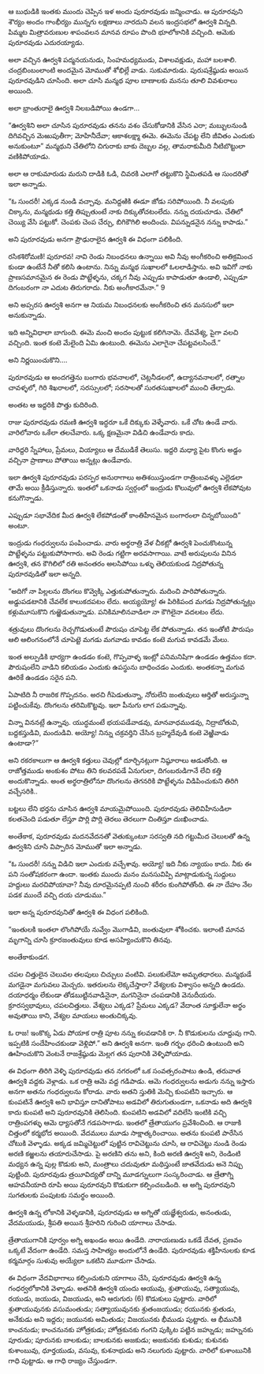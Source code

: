 ﻿ఆ బుధుడికి ఇంతకు ముందు చెప్పిన ఇళ అందు పురూరవుడు జన్మించాడు. ఆ పురూరవుని శౌర్యం అందం గాంభీర్యం మున్నగు లక్షణాలు నారదుని వలన ఇంద్రసభలో ఊర్వశి విన్నది. పిమ్మట మిత్రావరుణుల శాపంవలన మానవ రూపం పొంది భూలోకానికి వచ్చింది. ఆమెకు పురూరవుడు ఎదురయ్యాడు. 

అలా వచ్చిన ఊర్వశి పద్మనయనుడు, సింహమధ్యముడు, విశాలవక్షుడు, మహా బలశాలి. చంద్రబింబంలాంటి అందమైన మోముతో శోభిల్లే వాడు. సుకుమారుడు. పురుషశ్రేష్ఠుడు అయిన పురూరవుడిని చూసింది. అలా చూసి మన్మథ పూల బాణాలకు మనసు తూలి వివశురాలు అయింది. 

అలా భ్రాంతురాలై ఊర్వశి నిలబడిపోయి ఉండగా... 

“ఊర్వశిని అలా చూసిన పురూరవుడు తనను వశం చేసుకోడానికి వేసిన ఎరా; మబ్బులనుండి దిగివచ్చిన మెఱుపుతీగా; మోహినీదేవా; ఆకాశలక్ష్మా ఈమె. ఈమెను చేపట్ట లేని జీవితం ఎందుకు అనుకుంటూ” మన్మథుని చేతిలోని చిగురాకు బాకు దెబ్బల వల్ల, తామరాకుమీది నీటిబొట్టులా వణికిపోయాడు. 

అలా ఆ రాకుమారుడు మరుని దాడికి ఓడి, చివరకి ఎలాగో తట్టుకొని స్థిమితపడి ఆ సుందరితో ఇలా అన్నాడు. 

“ఓ సుందరీ! ఎక్కడ నుండి వచ్చావు. మనిద్దఱికి ఈడూ జోడు సరిపోయింది. నీ వలపుకు చిక్కాను, మన్మథుడు కత్తి తిప్పుతుంటే నాకు దిక్కుతోచటంలేదు. నన్ను దయచూడు. చేతిలో చెయ్యి వేసి పట్టుకో. చెంపకు చెంప చేర్చు, బిగికౌగిలి అందించు. విపన్నుడనైన నన్ను కాపాడు.” 

అని పురూరవుడు అనగా ప్రౌఢురాలైన ఊర్వశి ఈ విధంగా పలికింది. 

రసికశిరోమణి! పురూరవ! నావి రెండు నిబంధనలు ఉన్నాయి అవి నీవు అంగీకరించి అతిక్రమించ కుండా ఉంటేనే నీతో కలిసి ఉంటాను. నిన్ను మన్మథ సుఖాలలో ఓలలాడిస్తాను. అవి ఇవిగో నాకు ప్రాణసమానమైన ఈ రెండు పొట్టేళ్ళను, చక్కగ నీవు ఎప్పుడు కాపాడుతూ ఉండాలి, ఎప్పుడూ దిగంబరంగా నా ఎదుట తిరుగరాదు. నీకు అంగీకారమేనా.” 9 

అని అప్సరస ఊర్వశి అనగా ఆ నియమ నిబంధనలకు అంగీకరించి తన మనసులో ఇలా అనుకున్నాడు. 

ఇది అన్నివిధాలా బాగుంది. ఈమె మంచి అందం పుట్టుక కలిగినామె. దేవవేశ్య, పైగా వలచి వచ్చింది. ఇంత కంటె మేలైంది ఏమి ఉంటుంది. ఈమెను ఎలాగైనా చేపట్టవలసిందే.” 

అని నిర్ణయించుకొని…. 

పురూరవుడు ఆ అందగత్తెను బంగారు భవనాలలో, చెట్లనీడలలో, ఉద్యానవనాలలో, రత్నాల చావళ్ళలో, గిరి శిఖరాలలో, సరస్సులలో; సరసాలతో సురతసుఖాలలో ముంచి తేల్చాడు. 

అంతట ఆ ఇద్దరికి పొత్తు కుదిరింది. 

రాజు పురూరవుడు రమణి ఊర్వశి ఇద్ధరూ ఒకే దిక్కుకు వెళ్ళేవారు. ఒకే చోట ఉండే వారు. వారిలోవారు ఒకేలా తలచేవారు. ఒక్క క్షణమైనా విడిచి ఉండేవారు కాదు. 

వారిద్దరి స్నేహాలు, ప్రేమలు, వియ్యాలు ఆ దేముడికే తెలుసు. ఇద్దరి మధ్యా పైట కొంగు అడ్డం వచ్చినా ప్రాణాలు పోతాయి అన్నట్లు ఉండేవారు. 

ఇలా ఊర్వశి పురూరవుడు పరస్పర అనురాగాలు అతిశయిస్తుండగా రాత్రింబవళ్ళు ఎల్లెడలా తామే అయి క్రీడిస్తున్నారు. ఇంతలో ఒకనాడు స్వర్గంలో ఇంద్రుడు కొలువులో ఊర్వశి లేకపోవుట కనుగొన్నాడు. 

ఎప్పుడూ సభావేదిక మీద ఊర్వశి లేకపోడంతో కాంతిహీనమైన బంగారంలా చిన్నబోయింది” అంటూ. 

ఇంద్రుడు గంధర్వులను పంపించాడు. వారు అర్థరాత్రి వేళ చీకట్లో ఊర్వశి పెంచుకొంటున్న పొట్టేళ్ళను పట్టుకుపోసాగారు. అవి రెండు గట్టిగా అరవసాగాయి. వాటి అరుపులను వినిన ఊర్వశి, తన కౌగిలిలో రతి అనంతరం అలసిపోయి ఒళ్ళు తెలియకుండ నిద్రపోతున్న పురూరవుడితో ఇలా అన్నది. 

“అదిగో నా పిల్లలను దొంగలు కొవ్వెక్కి ఎత్తుకుపోతున్నారు. మదించి పారిపోతున్నారు. అడ్డుపడటానికి చేవలేక కాలుకదపటం లేదు. అయ్యయ్యో! ఈ పిరికిపంద మగడు నిద్రపోతున్నట్లు కళ్లుమూసుకొని గుఱ్ఱెడుతున్నాడు. పనికిమాలినవాడిలా నా కౌగిలైనా వదలటం లేదు. 

శత్రువులు దొంగలను రెచ్చగొడుతుంటే పౌరుషం చూపెట్ట లేక పోతున్నాడు. తన ఇంతోటి పౌరుషం ఆలి ఆలింగనంలోనే చూపెట్టె మగడు మగవాడు కావడం కంటె మగువ కావడమే మేలు. 

ఇంత అల్పుడికి భార్యగా ఉండడం కంటె, గొప్పవాళ్ళ ఇంట్లో పనిమనిషిగా ఉండడం ఉత్తమం కదా. పౌరుషంలేని వాడిని కలియడం ఎందుకు ఉపస్థును బాధించడం ఎందుకు. అంతకన్నా మగువ ఊరికే ఉండడం సరైన పని. 

ఏపాటిది నీ రాజరిక గొప్పదనం. అరచి గీపెడుతున్నా, నోరులేని జంతువులు ఆర్తితో అరుస్తున్నా పట్టించుకేవు. దొంగలను తరిమికొట్టవు. ఇలా పీనుగు లాగ పడున్నావు. 

విన్నా విననట్లే ఉన్నావు. యుద్ధమంటే భయపడేవాడవు, మానవాధముడవు, నిద్రాబోతువి, బద్దకస్తుడివి, మందుడివి. అయ్యో! నిన్ను చక్రవర్తిని చేసిన బ్రహ్మదేవుడి కంటె వెఱ్ఱివాడు ఉంటాడా?” 

అని రకరకాలుగా ఆ ఊర్వశి కత్తులు చెవుల్లో దూర్చినట్లుగా నిష్ఠూరాలు ఆడుతోంది. ఆ రాజోత్తముడు అంకుశం పోటు తిని కలవరపడే ఏనుగులా, దిగంబరుడిగానే లేచి కత్తి అందుకొన్నాడు. అంత అర్థరాత్రిలోనూ దొంగలను తెగనరికి పొట్టేళ్ళను విడిపించుకుని తిరిగి వచ్చేసరికి.. 

బట్టలు లేని భర్తను చూసిన ఊర్వశి మాయమైపోయింది. పురూరవుడు తెలివిహీనుడిలా కలతచెంది పడుతూ లేస్తూ పొర్లి పొర్లి తెరలు తెరలుగా చింతిస్తూ దుఃఖించాడు. 

అంతేకాక, పురూరవుడు మదనవేదనతో వెతుక్కుంటూ సరస్వతి నది గట్టుమీద చెలులతో ఉన్న ఊర్వశిని చూసి విప్పారిన మోముతో ఇలా అన్నాడు. 

“ఓ సుందరీ! నన్ను విడిచి ఇలా ఎందుకు వచ్చేశావు. అయ్యో! ఇది నీకు న్యాయం కాదు. నీకు ఈ పని సంతోషకరంగా ఉందా. ఇంతకు ముందు మనం మనసువిప్పి మాట్లాడుకున్న సుద్దులు హద్దులు మరచిపోయావా? నీవు దూరమైనప్పటి నుంచి శరీరం కుంగిపోతోంది. ఈ నా దేహం నేల పడక ముందే వచ్చి దయ చూడుము.” 

ఇలా అన్న పురూరవునితో ఊర్వశి ఈ విధంగ పలికింది. 

“ఇంతులకి ఇంతలా లొంగిపోయే నువ్వేం మొగాడివి, జంతువులా శోకించకు. ఇలాంటి మానవ మృగాన్ని చూసి క్రూరజంతువులు కూడ అసహ్యించుకొని తినవు. 

అంతేకాకుండగ. 

చపల చిత్తులైన చెలువల తలపులు చిచ్చులు వంటివి. పలుకులేమో అమృతధారలు. మన్మథుడే మగడైనా మగువలు మెచ్చరు. ఇతరులను లెక్కచేస్తారా? వేశ్యలకు విశ్వాసం అన్నది ఉండదు. దయాధర్మం లేకుండా తోడబుట్టినవాడినైనా, మగనినైనా చంపడానికి వెనుదీయరు. క్రూరస్వభావులు, చపలచిత్తులు. వేశ్యలు ఎక్కడ? ప్రేమలు ఎక్కడ? వేదాంత సూక్తులేనా అర్థం అవుతాయి కాని, వేశ్యల మాయలు అంతుచిక్కవు. 

ఓ రాజ! ఇంకొక్క ఏడు పోయాక రాత్రి పూట నన్ను కలవడానికి రా. నీ కొడుకులను చూద్దువు గాని. ఇప్పటికి సందేహించకుండా వెళ్లిపో.” అని ఊర్వశి అనగా. ఇంతి గర్భం ధరించి ఉంటుంది అని ఊహించుకొని వెంటనే రాజశ్రేష్ఠుడు మెల్లగ తన పురానికి వెళ్ళిపోయాడు. 

ఈ విధంగా తిరిగి వెళ్ళి పురూరవుడు తన నగరంలో ఒక సంవత్సరంపాటు ఉండి, తరువాత ఊర్వశి వద్దకు వెళ్లాడు. ఒక రాత్రి ఆమె వద్ద గడిపాడు. ఆమె గంధర్వులను అడుగు నన్ను ఇస్తారు అనగా అతను గంధర్వులను కోరాడు. వారు అతని స్తుతికి మెచ్చి కుంపటిని ఇచ్చారు. ఆ కుంపటినే ఊర్వశి అని భావిస్తూ దానితోపాటు అడవిలో తిరుగుతుండగా, ఒకనాడు అది ఊర్వశి కాదు కుంపటి అని పురూరవునికి తెలిసింది. కుంపటిని అడవిలో వదిలేసి ఇంటికి వచ్చి రాత్రింపగళ్ళు ఆమె ధ్యాసతోనే గడపసాగాడు. ఇంతలో త్రేతాయుగం ప్రవేశించింది. ఆ రాజుకి చిత్తంలో కర్మభోద అయింది. వేదములు మూడు సాక్షాత్కరించాయి. అతను కుంపటి పారేసిన చోటుకి వెళ్ళాడు. అక్కడ జమ్మిచెట్టులో పుట్టిన రావిచెట్టును చూసి, ఆ రావిచెట్టు నుండి రెండు అరణి కఱ్ఱలను తయారుచేసాడు. పై అరణిని తను అని, కింది అరణి ఊర్వశి అని, రెండింటి మధ్యన ఉన్న పుల్ల కొడుకు అని, మంత్రాలు చదువుతూ మథిస్తుంటే జాతవేదుడు అనె నిప్పు పుట్టింది. పురూరవుడు త్రయీవిద్యతో దాన్ని మూడగ్నులుగా సంస్కరించాడు. ఆ త్రేతాగ్ని ఆహవనీయాది రూపి అయి పురూరవుని కొడుకుగా కల్పించబడింది. ఆ అగ్ని పురూరవుని సుగతులకు పంపుటకు సమర్థం అయింది. 

ఊర్వశి ఉన్న లోకానికి వెళ్ళడానికి, పురూరవుడు ఆ అగ్నితో యజ్ఞేశ్వరుడు, అనంతుడు, వేదమయుడు, శ్రీపతి అయిన శ్రీహరిని గురించి యాగాలు చేసాడు. 

త్రేతాయుగానికి పూర్వం అగ్ని అఖండం అయి ఉండేది. నారాయణుడు ఒకడే దేవత, ప్రణవం ఒక్కటే వేదంగా ఉండేది. సమస్త సాహిత్యం అందులోనే ఉండేది. పురూరవుడు శక్తిహీనులకు కూడ కర్మమార్గం సుళువు అయ్యేలా ఒకటిని మూడుగా చేసాడు. 

ఈ విధంగా వేదవిభాగాలు కల్పించుకుని యాగాలు చేసి, పురూరవుడు ఊర్వశి ఉన్న గంధర్వలోకానికి వెళ్ళాడు. అతనికి ఊర్వశి యందు ఆయువు, శ్రుతాయువు, సత్యాయువు, రయుడు, జయుడు, విజయుడు, అని ఆరుగురు (6) కొడుకులు పుట్టారు. వారిలో శ్రుతాయువునకు వసుమంతుడు; సత్యాయువునకు శ్రుతంజయుడు; రయునకు శ్రుతుడు, అనేకుడు అని ఇద్దరు; జయునకు అమితుడు; విజయునకు భీముడు పుట్టారు. ఆ భీమునికి కాంచనుడు; కాంచనునకు హోత్రకుడు; హోత్రకునకు గంగని పుక్కిట పట్టిన జహ్నుడు; జహ్నునకు పూరుడు; పూరునకు బాలకుడు; బాలకునకు అజకుడు; అజకునకు కుశుడు; కుశునకు కుశాంబువు, ధూర్తయుడు, వసువు, కుశనాభుడు అని నలుగురు పుట్టారు. వారిలో కుశాంబునికి గాధి పుట్టాడు. ఆ గాధి రాజ్యం చేస్తుండగా. 

